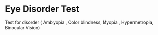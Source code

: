 # Eye Disorder Test

Test for disorder ( Amblyopia , Color blindness, Myopia , Hypermetropia, Binocular Vision)
